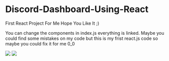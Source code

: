 # Discord-Dashboard-Using-React
First React Project For Me Hope You Like It ;)

You can change the components in index.js everything is linked.
Maybe you could find some mistakes on my code but this is my frist react.js code so maybe you could fix it for me 0_0

<img src="https://cdn.discordapp.com/attachments/756843498761879563/868439097327382538/unknown.png">
<img src="https://cdn.discordapp.com/attachments/756843498761879563/868439376319877150/unknown.png">
